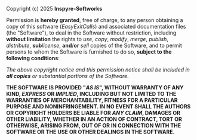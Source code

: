 Copyright (c) 2025 **Inspyre-Softworks**

Permission is **hereby granted**, free of charge, to any person obtaining a copy
of this software (*EasyExitCalls*) and associated documentation files (the "Software"), to deal
in the Software without restriction, including **without limitation** the rights
to *use*, *copy*, *modify*, *merge*, *publish*, *distribute*, **sub***license*, **and**/**or** *sell*
copies of the Software, and to permit persons to whom the Software is
furnished to do so, **subject to the following conditions**:

*The above copyright notice and this permission notice shall be included in **all
copies** or substantial portions of the Software.*

**THE SOFTWARE IS PROVIDED **"*AS IS*"**, WITHOUT WARRANTY OF ANY KIND, *EXPRESS* OR
*IMPLIED*, INCLUDING BUT NOT LIMITED TO THE WARRANTIES OF MERCHANTABILITY,
FITNESS FOR A PARTICULAR PURPOSE AND NONINFRINGEMENT. IN NO EVENT SHALL THE
AUTHORS OR COPYRIGHT HOLDERS BE LIABLE FOR *ANY CLAIM*, DAMAGES OR OTHER
LIABILITY, WHETHER IN AN ACTION OF CONTRACT, TORT OR OTHERWISE, ARISING FROM,
OUT OF OR IN CONNECTION WITH THE SOFTWARE OR THE USE OR OTHER DEALINGS IN THE
SOFTWARE.**